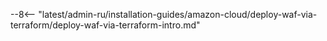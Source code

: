 --8<-- "latest/admin-ru/installation-guides/amazon-cloud/deploy-waf-via-terraform/deploy-waf-via-terraform-intro.md"
